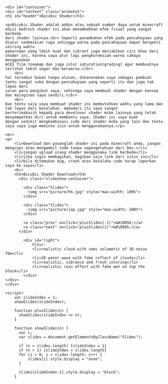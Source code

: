 
<!DOCTYPE html>
<html>
<head>
<meta name="viewport" content="width=device-width, initial-scale=1">
<link href="style.css" rel="stylesheet" type="text/css" media="all" />
</head>

<body>

    <div id="container">
    <div id="content" class="animate1">
    <h1 id="header">Bicubic Shader</h1>

    <p>Bicubic Shader adalah addon atau sebuah sumber daya untuk minecraft edisi bedrock shader ini akan menambahkan efek fisual yang sangat berbeda
    dari shader lainnya.<br> Seperti penambahan efek pada pencahayaan yang diatur sedemikian rupa sehingga warna pada pencahayaan dapat berganti seiring waktu
    pewarnaan yang lebih kuat dan vibrant juga menjadikan ciri khas dari shader ini, karena saya atur lagi pengkoreksian warna cahaya menggunakan 
    ACES film tonemap dan juga color saturation(grading) agar membuatnya terlihat lebih segar dan berwarna.</br>
        <br>
    hal tersebut bukan tanpa alasan, dikarenakan saya sebagai pembuat tentu sangat suka dengan pencahayaan yang seperti itu dan juga tak lepas dari
    saran para pengikut saya, sehinnga saya membuat shader dengan konsep dan keinginan saya sendiri.</br>
        <br>
    Dan tentu saja saya membuat shader ini membutuhkan waktu yang lama dan tak lepas dari kesalahan. makadari itu saya sangat
    berterimakasih kepada para develover shader mcbe lainnya yang telah menyempatkan diri untuk membantu saya. Shader ini saya buat
    dengan sedikit mengkombinasi code dari shader mcbe yang lain dan tentu saja saya juga meminta izin untuk menggunakannya.</p>

    <br>
    <p>
        <li>Download dan pasanglah shader ini pada minecraft anda, jangan mengcopi atau mengambil code tanpa sepengetahuan dari Dev.</li>
        <li>jangan upload ulang shader menggunaka link berbeda</li>
        <li>jika ingin membagikan, bagikan saja link dari situs ini</li>
        <li>bila ditemukan bug, crash atau kesalaha code harap laporkan saya ke saya</li>
        <br>
        <h3>Bicubic Shader Download</h3>
          <div class="slideshow-container">

            <div class="Slides">
              <img src="picture/hh.jpg" style="max-width: 100%">
            </div>
            
            <div class="Slides">
              <img src="picture/jap.jpg" style="max-width: 100%">
            </div>

            <a class="prev" onclick="plusSlides(-1)">&#10094;</a>
            <a class="next" onclick="plusSlides(1)">&#10095;</a>
          </div>
            
            <div id="right">
                Fitur:
                <li>realistic cloud with semi volumetic of 3D noise fbm</li>
                <li>2D water wave with fake reflect of clouds</li>
                <li>realistic, vibrance and fresh coloring</li>
                <li>realistic rain effect with fake wet on top the block</li>
            </div>
    </div>
    </div>

    <script>
        var slideIndex = 1;
        showSlides(slideIndex);
        
        function plusSlides(n) {
          showSlides(slideIndex += n);
        }
        
        function showSlides(n) {
          var i;
          var slides = document.getElementsByClassName("Slides");
          
          if (n > slides.length) {slideIndex = 1}    
          if (n < 1) {slideIndex = slides.length}
          for (i = 0; i < slides.length; i++) {
              slides[i].style.display = "none";  
          }
          
          slides[slideIndex-1].style.display = "block";  
        }
</script>

</body>
</html>
